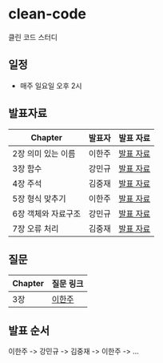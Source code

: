 # clean-code
클린 코드 스터디

## 일정
- 매주 일요일 오후 2시

## 발표자료 
| Chapter | 발표자 | 발표 자료 |
| --- | --- | --- |
| 2장 의미 있는 이름 | 이한주 | [발표 자료](./2장/README.md)   |
| 3장 함수 | 강민규 | [발표 자료](./3장/README.md)   |
| 4장 주석 | 김중재 | [발표 자료](./4장/README.md)   |
| 5장 형식 맞추기 | 이한주 | [발표 자료](./5장/README.md)   |
| 6장 객체와 자료구조 | 강민규 | [발표 자료](./6장/README.md)   |
| 7장 오류 처리 | 김중재 | [발표 자료](./7장/README.md)   |

## 질문
| Chapter | 질문 링크 |  
| --- | --- |  
| 3장 | [이한주](https://github.com/yanJuicy-study/clean-code/issues/1) |
 
## 발표 순서
이한주 -> 강민규 -> 김중재 -> 이한주 -> ...
